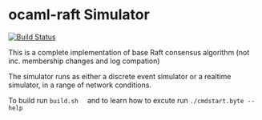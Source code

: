ocaml-raft Simulator
==========
[![Build Status](https://travis-ci.org/heidi-ann/ocaml-raft.svg?branch=master)](https://travis-ci.org/heidi-ann/ocaml-raft)

This is a complete implementation of base Raft consensus algorithm (not inc. membership changes and log compation)

The simulator runs as either a discrete event simulator or a realtime simulator, in a range of network conditions. 

To build run ```build.sh  ``` and to learn how to excute run ``` ./cmdstart.byte --help ```
